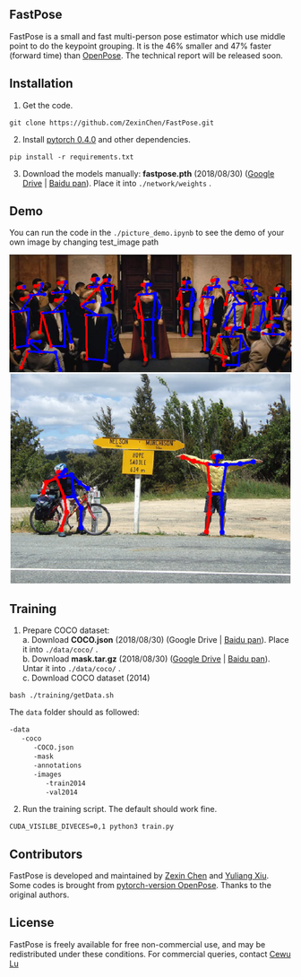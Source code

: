 

## FastPose
FastPose is a small and fast multi-person pose estimator which use middle point to do the keypoint grouping. It is the 46% smaller and 47% faster (forward time) than [OpenPose]( https://github.com/CMU-Perceptual-Computing-Lab/openpose). The technical report will be released soon. 

## Installation

1. Get the code.
  ```Shell
  git clone https://github.com/ZexinChen/FastPose.git
  ```

2. Install [pytorch 0.4.0](https://github.com/pytorch/pytorch) and other dependencies.
  ```Shell
  pip install -r requirements.txt
  ```

3. Download the models manually:
 **fastpose.pth** (2018/08/30) ([Google Drive]( https://drive.google.com/file/d/1w5lzE0YGRv6mZLRGyWPYYERO3kF79HCA/view?usp=sharing) | [Baidu pan](https://pan.baidu.com/s/1FwherKVoZwPaJTzdi4xQNw)). Place it into `./network/weights` .


## Demo
You can run the code in the `./picture_demo.ipynb` to see the demo of your own image by changing test_image path 

<div align="center">
    <img src="readme/result.png", width="600">
</div>

<div align="center">
    <img src="readme/result1.png", width="500">
</div>

## Training
1. Prepare COCO dataset:  
  a. Download **COCO.json** (2018/08/30) (Google Drive | [Baidu pan](https://pan.baidu.com/s/1q0S2Q3rH4wDjvb87VBw-Rg)). Place it into `./data/coco/` .  
  b. Download **mask.tar.gz** (2018/08/30) ([Google Drive]( https://drive.google.com/open?id=1IFaWH-ivoDHD1fLt5IRgQBDm_08mVRJF) | [Baidu pan](https://pan.baidu.com/s/1q0S2Q3rH4wDjvb87VBw-Rg)). Untar it into `./data/coco/` .  
  c. Download COCO dataset (2014)
  ```Shell
  bash ./training/getData.sh
  ```
  The `data` folder should as followed:  
  ```Shell
  -data
     -coco
        -COCO.json
        -mask
        -annotations
        -images
           -train2014
           -val2014
  ```

2. Run the training script. The default should work fine.
  ```Shell
  CUDA_VISILBE_DIVECES=0,1 python3 train.py
  ```


## Contributors
FastPose is developed and maintained by [Zexin Chen](https://github.com/ZexinChen) and [Yuliang Xiu](https://github.com/YuliangXiu/). 
Some codes is brought from [pytorch-version OpenPose]( https://github.com/tensorboy/pytorch_Realtime_Multi-Person_Pose_Estimation). Thanks to the original authors.  



## License
FastPose is freely available for free non-commercial use, and may be redistributed under these conditions. For commercial queries, contact [Cewu Lu](http://www.mvig.org/)






